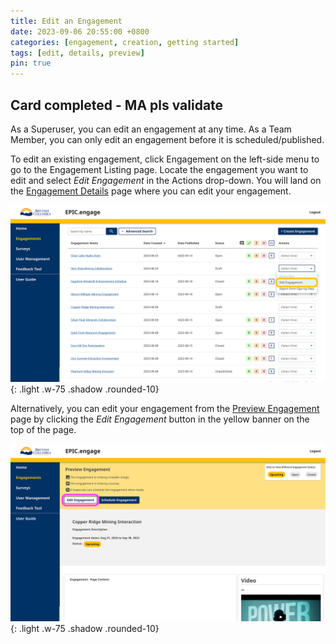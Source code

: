 ```yaml
---
title: Edit an Engagement
date: 2023-09-06 20:55:00 +0800
categories: [engagement, creation, getting started]
tags: [edit, details, preview]
pin: true
---
```


## Card completed - MA pls validate

As a Superuser, you can edit an engagement at any time. As a Team Member, you can only edit an engagement before it is scheduled/published. 

To edit an existing engagement, click Engagement on the left-side menu to go to the Engagement Listing page. Locate the engagement you want to edit and select *Edit Engagement* in the Actions drop-down. You will land on the [Engagement Details](/met-guide/posts/engagement-details/) page where you can edit your engagement. 

![Edit engagement dropdown](/assets/UserGuideImages/Images/edit-an-engagement/edit-an-engagement-image-of-the-engagement-listing-drop-down-with-edit-engagement.png){: .light .w-75 .shadow .rounded-10}  

Alternatively, you can edit your engagement from the [Preview Engagement](/met-guide/posts/preview-engagement/)  page by clicking the *Edit Engagement* button in the yellow banner on the top of the page. 

![Preview screen](/assets/UserGuideImages/Images/edit-an-engagement/edit-an-engagement-image-of-the-engagement-preview-screen-with-edit-button.png){: .light .w-75 .shadow .rounded-10}  
